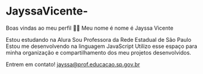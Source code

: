 # JayssaVicente-
Boas vindas ao meu perfil 💙💙
Meu nome é nome é Jayssa Vicente

Estou estudando na Alura
Sou Professora da Rede Estadual de São Paulo 
Estou me desenvolvendo na linguagem JavaScript
Utilizo esse espaço para minha organização e compartilhamento dos meu projetos desenvolvidos.


Entrem em contato! jayssa@prof.educacao.sp.gov.br
